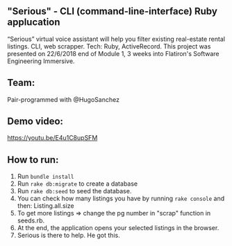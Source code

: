 ## "Serious" - CLI (command-line-interface) Ruby applucation 

“Serious” virtual voice assistant will help you filter existing real-estate rental listings. CLI, web scrapper. 
Tech: Ruby, ActiveRecord.
This project was presented on 22/6/2018 end of Module 1, 3 weeks into Flatiron's Software Engineering Immersive.

## Team: 
Pair-programmed with @HugoSanchez

## Demo video:

https://youtu.be/E4u1C8upSFM

## How to run:

1. Run  ```bundle install```
2. Run ```rake db:migrate``` to create a database
3. Run ```rake db:seed``` to seed the database.
4. You can check how many listings you have by running ```rake console```  and then: Listing.all.size 
5. To get more listings => change the pg number in "scrap" function in seeds.rb.
5. At the end, the application opens your selected listings in the browser.
6. Serious is there to help. He got this.


